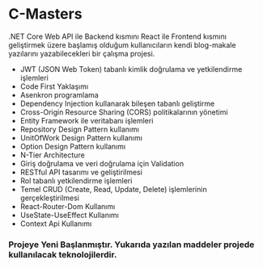 # C-Masters
.NET Core Web API ile Backend kısmını React ile Frontend kısmını geliştirmek üzere başlamış olduğum kullanıcıların kendi blog-makale yazılarını yazabilecekleri bir çalışma projesi.

- JWT (JSON Web Token) tabanlı kimlik doğrulama ve yetkilendirme işlemleri
- Code First Yaklaşımı
- Asenkron programlama
- Dependency Injection kullanarak bileşen tabanlı geliştirme
- Cross-Origin Resource Sharing (CORS) politikalarının yönetimi
- Entity Framework ile veritabanı işlemleri
- Repository Design Pattern kullanımı
- UnitOfWork Design Pattern kullanımı
- Option Design Pattern kullanımı
- N-Tier Architecture
- Giriş doğrulama ve veri doğrulama için Validation
- RESTful API tasarımı ve geliştirilmesi
- Rol tabanlı yetkilendirme işlemleri
- Temel CRUD (Create, Read, Update, Delete) işlemlerinin gerçekleştirilmesi
- React-Router-Dom Kullanımı
- UseState-UseEffect Kullanımı
- Context Api Kullanımı

### Projeye Yeni Başlanmıştır. Yukarıda yazılan maddeler projede kullanılacak teknolojilerdir.
